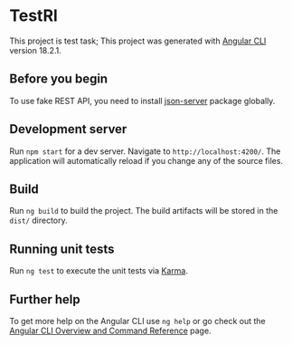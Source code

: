 # TestRl

This project is test task;
This project was generated with [Angular CLI](https://github.com/angular/angular-cli) version 18.2.1.

## Before you begin

To use fake REST API, you need to install [json-server](https://github.com/typicode/json-server) package globally.

## Development server

Run `npm start` for a dev server. Navigate to `http://localhost:4200/`. The application will automatically reload if you change any of the source files.

## Build

Run `ng build` to build the project. The build artifacts will be stored in the `dist/` directory.

## Running unit tests

Run `ng test` to execute the unit tests via [Karma](https://karma-runner.github.io).

## Further help

To get more help on the Angular CLI use `ng help` or go check out the [Angular CLI Overview and Command Reference](https://angular.dev/tools/cli) page.
